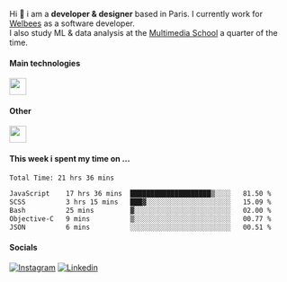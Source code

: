 Hi :wave: i am a **developer & designer** based in Paris. I currently work for [Welbees](https://www.welbees.com) as a software developer.<br /> I also study ML & data analysis at the [Multimedia School](https://www.ecole-multimedia.com/) a quarter of the time.

#### Main technologies
<img height="30" src="https://skillicons.dev/icons?i=js,ts,react,nextjs,threejs,nodejs,nestjs,laravel,mysql,git,docker" />

#### Other
<img height="30" src="https://skillicons.dev/icons?i=figma,ps,ai,ae,pr,blender,unreal,ableton" />

#### This week i spent my time on ...
<!--START_SECTION:waka-->

```txt
Total Time: 21 hrs 36 mins

JavaScript    17 hrs 36 mins  ████████████████████▒░░░░   81.50 %
SCSS          3 hrs 15 mins   ███▓░░░░░░░░░░░░░░░░░░░░░   15.09 %
Bash          25 mins         ▓░░░░░░░░░░░░░░░░░░░░░░░░   02.00 %
Objective-C   9 mins          ▒░░░░░░░░░░░░░░░░░░░░░░░░   00.77 %
JSON          6 mins          ░░░░░░░░░░░░░░░░░░░░░░░░░   00.51 %
```

<!--END_SECTION:waka-->

#### Socials

<a href="https://www.instagram.com/maximelbv/" target="_blank">![Instagram](https://img.shields.io/badge/Instagram-E4405F?style=for-the-badge&logo=instagram&logoColor=white)</a>
<a href="https://www.linkedin.com/in/maxime-lefebvre-85b545199" target="_blank">![Linkedin](https://img.shields.io/badge/LinkedIn-0077B5?style=for-the-badge&logo=linkedin&logoColor=white)</a>
